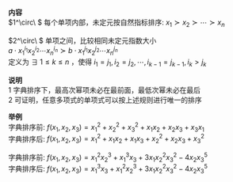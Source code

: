 **内容**    
 $1^\circ\ $ 每个单项内部，未定元按自然指标排序: $x_1\succ x_2\succ\cdots    
\succ x_n$     
    
 $2^\circ\ $ 单项之间，比较相同未定元指数大小    
 $a\cdot x_1^{i_1}x_2^{i_2}\cdots x_n^{i_n}    
\succ b\cdot x_1^{j_1}x_2^{j_2}\cdots x_n^{j_n}$     
定义为  $\exists\ 1\leq k\le n$ ，使得  $i_1=j_1,i_2=j_2,    
\cdots,i_{k-1}=j_{k-1},i_k>j_k$     
    
**说明**    
1 字典排序下，最高次幂项未必在最前面，最低次幂未必在最后    
2 可证明，任意多项式的单项式可以按上述规则进行唯一的排序    
    
**举例**    
字典排序前:  $f(x_1,x_2,x_3)=x_1^2+x_2^2+x_3^2+x_1x_2+x_2x_3+x_3x_1$     
字典排序后:  $f(x_1,x_2,x_3)=x_1^2+x_1x_2+x_1x_3+x_2^2+x_2x_3+x_3^2$     
    
字典排序前:  $f(x_1,x_2,x_3)=x_1^2x_2^3+x_1^3x_3+3x_1x_2^2x_3^2-4x_2x_3^5$     
字典排序后:  $f(x_1,x_2,x_3)=x_1^3x_3+x_1^2x_2^3+3x_1x_2^2x_3^2-4x_2x_3^5$     
